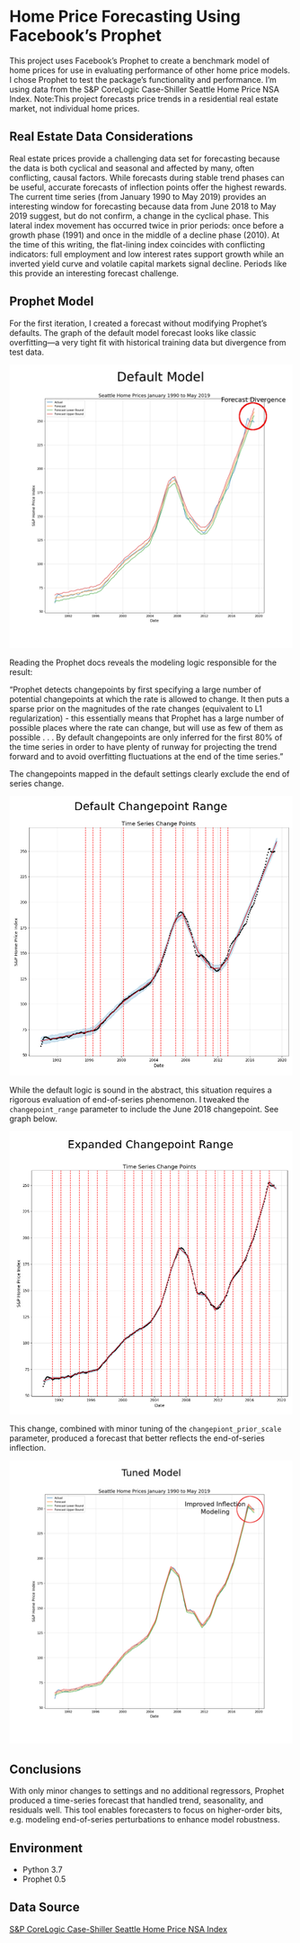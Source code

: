 Home Price Forecasting Using Facebook’s Prophet
=====================================

This project uses Facebook’s Prophet to create a benchmark model of home prices for use in evaluating performance of other home price models. I chose Prophet to test the package’s functionality and performance. I’m using data from the S&P CoreLogic Case-Shiller Seattle Home Price NSA Index. Note:This project forecasts price trends in a residential real estate market, not individual home prices.

Real Estate Data Considerations
---------------------------------------

Real estate prices provide a challenging data set for forecasting because the data is both cyclical and seasonal and affected by many, often conflicting, causal factors. While forecasts during stable trend phases can be useful, accurate forecasts of inflection points offer the highest rewards. The current time series (from January 1990 to May 2019) provides an interesting window for forecasting because data from June 2018 to May 2019 suggest, but do not confirm, a change in the cyclical phase. This lateral index movement has occurred twice in prior periods: once before a growth phase (1991) and once in the middle of a decline phase (2010). At the time of this writing, the flat-lining index coincides with conflicting indicators: full employment and low interest rates support growth while an inverted yield curve and volatile capital markets signal decline. Periods like this provide an interesting forecast challenge.

Prophet Model
------------------

For the first iteration, I created a forecast without modifying Prophet’s defaults. The graph of the default model forecast looks like classic overfitting—a very tight fit with historical training data but divergence from test data.

![](https://github.com/RobertSappington/home-prices/blob/master/plots/ForecastGraphDefaultAnnotated.png)

Reading the Prophet docs reveals the modeling logic responsible for the result:

“Prophet detects changepoints by first specifying a large number of potential changepoints at which the rate is allowed to change. It then puts a sparse prior on the magnitudes of the rate changes (equivalent to L1 regularization) - this essentially means that Prophet has a large number of possible places where the rate can change, but will use as few of them as possible . . . By default changepoints are only inferred for the first 80% of the time series in order to have plenty of runway for projecting the trend forward and to avoid overfitting fluctuations at the end of the time series.”

The changepoints mapped in the default settings clearly exclude the end of series change.

![](https://github.com/RobertSappington/home-prices/blob/master/plots/ChangePointGraphDefaultAnnotated.png)

While the default logic is sound in the abstract, this situation requires a rigorous evaluation of end-of-series phenomenon. I tweaked the `changepoint_range` parameter to include the June 2018 changepoint. See graph below.

![](https://github.com/RobertSappington/home-prices/blob/master/plots/ChangePointGraphTunedAnnotated.png)

This change, combined with minor tuning of the `changepiont_prior_scale` parameter, produced a forecast that better reflects the end-of-series inflection.

![](https://github.com/RobertSappington/home-prices/blob/master/plots/ForecastGraphTunedAnnotated.png)

Conclusions
---------------

With only minor changes to settings and no additional regressors, Prophet produced a time-series forecast that handled trend, seasonality, and residuals well. This tool enables forecasters to focus on higher-order bits, e.g. modeling end-of-series perturbations to enhance model robustness.

Environment
----------------
- Python 3.7
- Prophet 0.5

Data Source
---------------
[S&P CoreLogic Case-Shiller Seattle Home Price NSA Index](https://us.spindices.com/indices/real-estate/sp-corelogic-case-shiller-seattle-home-price-nsa-index)
